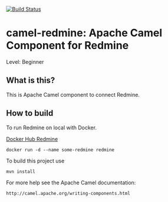 
[![Build Status](https://travis-ci.com/kawakamimanabu/camel-redmine.svg?branch=master)](https://travis-ci.com/kawakamimanabu/camel-redmine)

# camel-redmine: Apache Camel Component for Redmine
Level: Beginner  


## What is this?

This is Apache Camel component to connect Redmine.


## How to build  

To run Redmine on local with Docker.

[Docker Hub Redmine](https://hub.docker.com/_/redmine/)

    docker run -d --name some-redmine redmine

To build this project use  

    mvn install

For more help see the Apache Camel documentation:  

    http://camel.apache.org/writing-components.html
    
